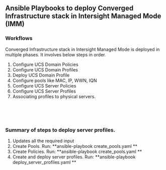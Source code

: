 ## Ansible Playbooks to deploy Converged Infrastructure stack in Intersight Managed Mode (IMM)

### Workflows

Converged Infrastructure stack in Intersight Managed Mode is deployed in multiple phases. It involves below steps in order.

1. Configure UCS Domain Policies
2. Configure UCS Domain Profiles
3. Deploy UCS Domain Profile
4. Configure pools like MAC, IP, WWN, IQN
4. Configure UCS Server Policies
5. Configure UCS Server Profiles
6. Associating profiles to physical servers.

<br />
<br />
<br />

### Summary of steps to deploy server profiles.
1. Updates all the required input
2. Create Pools. 
   Run: **ansible-playbook create_pools.yaml **
4. Create Policies. 
   Run: **ansible-playbook create_pools.yaml **
6. Create and deploy server profiles.
   Run: **ansible-playbook deploy_server_profiles.yaml **
